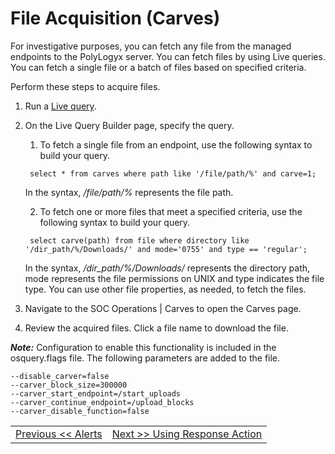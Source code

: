 File Acquisition (Carves)
======================

For investigative purposes, you can fetch any file from the managed endpoints to the PolyLogyx server. You can fetch files by using Live queries. You can fetch a single file or a batch of files based on specified criteria. 

Perform these steps to acquire files.

1. Run a [Live query](../06_Queries_and_packs#live-queries). 
2. On the Live Query Builder page, specify the query. 

    1. To fetch a single file from an endpoint, use the following syntax to build your query. 

    ``` select * from carves where path like '/file/path/%' and carve=1;``` 
    
    In the syntax, */file/path/%* represents the file path.

    2. To fetch one or more files that meet a specified criteria, use the following syntax to build your query. 

    ``` select carve(path) from file where directory like '/dir_path/%/Downloads/' and mode='0755' and type == 'regular';``` 
    
    In the syntax, */dir_path/%/Downloads/* represents the directory path, mode represents the file permissions on UNIX and type indicates the file type. You can use other file properties, as needed, to fetch the files. 
    
3. Navigate to the SOC Operations | Carves to open the Carves page.
4. Review the acquired files. Click a file name to download the file.    

***Note:*** Configuration to enable this functionality is included in the osquery.flags file. The following parameters are added to the file. 
 ```
 --disable_carver=false
--carver_block_size=300000
--carver_start_endpoint=/start_uploads
--carver_continue_endpoint=/upload_blocks
--carver_disable_function=false
 ```

|										|																							|
|:---									|													   								    ---:|
|[Previous << Alerts](../09_Alerts/Readme.md)  | [Next >> Using Response Action](../11_Responses/Readme.md)|



